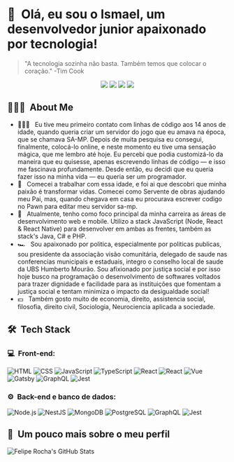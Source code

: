 <h1>👋 &nbsp;Olá, eu sou o Ismael, um desenvolvedor junior apaixonado por tecnologia!</h1>
<blockquote>"A tecnologia sozinha não basta. Também temos que colocar o coração." -Tim Cook</blockquote>
<p align="center">
<a href="https://www.instagram.com/ismael_js8/"><img src="https://img.shields.io/badge/-@ismael__js8_-E4405F?style=flat-square&logo=Instagram&logoColor=white"/></a>
<a href="https://ismaeljsantos.dev.br"><img src="https://img.shields.io/badge/-ismaeljs.dev.br-3423A6?style=flat-square&logo=Google-Chrome&logoColor=white"/></a>
<!-- <a href="https://www.youtube.com/channel/UC8TRfZVb-M_ivbU9yiocTvQ"><img src="https://img.shields.io/badge/-dicasparadevs-D62422?style=flatsquare&labelColor=D62422&logo=youtube&logoColor=white"/></a> -->
<a href="https://www.linkedin.com/in/ismaeljs96/" target="_blank"><img src="https://img.shields.io/badge/-Ismael%20J%20Santos-0077B5?style=flat-square&logo=Linkedin&logoColor=white"/></a>
<a href="mailto:ismael.js1996@gmail.com"><img src="https://img.shields.io/badge/-ismael.js1996@gmail.com-D14836?style=flat-square&logo=Gmail&logoColor=white"/></a>

</p>

<h2> 👨🏻‍💻 &nbsp;About Me </h2>

- 👨🏻‍💻 &nbsp; Eu tive meu primeiro contato com linhas de código aos 14 anos de idade, quando queria criar um servidor do jogo que eu amava na época, que se chamava SA-MP. Depois de muita pesquisa eu consegui, finalmente, colocá-lo online, e neste momento eu tive uma sensação mágica, que me lembro até hoje. Eu percebi que podia customizá-lo da maneira que eu quisesse, apenas escrevendo linhas de código — e isso me fascinava profundamente. Desde então, eu decidi que eu queria fazer isso na minha vida — eu queria ser um programador.
- 💚 &nbsp; Comecei a trabalhar com essa idade, e foi ai que descobri que minha paixão é transformar vidas. Comecei como Servente de obras ajudando meu Pai, mas, quando chegava em casa eu procurava escrever codigo no Pawn para editar meu servidor sa-mp.
- 🚀 &nbsp; Atualmente, tenho como foco principal da minha carreira as áreas de desenvolvimento web e mobile. Utilizo a stack JavaScript (Node, React & React Native) para desenvolver em ambas as frentes, também as stack's Java, C# e PHP.
- 🏎 &nbsp; Sou apaixonado por politica, especialmente por politicas publicas, sou presidente da associação visão comunitária, delegado de saude nas conferencias municipais e estaduais, integro o conselho local de saude da UBS Humberto Mourão. Sou afixionado por justiça social e por isso hoje busco na programação o desenvolvimento de softwares voltados para trazer dignidade e facilidade para as instituições que fomentam a justiça social e tentam minimiza o impacto da desigualdade social!
- 💵 &nbsp; Também gosto muito de economia, direito, assistencia social, filosofia, direito civil, Sociologia, Neurociencia aplicada a sociedade.

<h2> 🛠 &nbsp;Tech Stack</h2>
<h3>💻 &nbsp;Front-end:</h3>

![HTML](https://img.shields.io/badge/-HTML-333333?style=flat&logo=HTML5)
![CSS](https://img.shields.io/badge/-CSS-333333?style=flat&logo=CSS3&logoColor=1572B6)
![JavaScript](https://img.shields.io/badge/-JavaScript-333333?style=flat&logo=javascript)
![TypeScript](https://img.shields.io/badge/-TypeScript-333333?style=flat&logo=typescript&logoColor=2D79C7)
![React](https://img.shields.io/badge/-React-333333?style=flat&logo=react)
![React](https://img.shields.io/badge/-React%20Native-333333?style=flat&logo=react)
![Vue](https://img.shields.io/badge/-Vue-333333?style=flat&logo=vue.js)
![Gatsby](https://img.shields.io/badge/-Gatsby-333333?style=flat&logo=gatsby)
![GraphQL](https://img.shields.io/badge/-GraphQL-333333?style=flat&logo=graphql&logoColor=E535AB)
![Jest](https://img.shields.io/badge/-Jest-333333?style=flat&logo=jest&logoColor=E535AB)

<h3>⚙️ &nbsp;Back-end e banco de dados:</h3>

![Node.js](https://img.shields.io/badge/-Node.js-333333?style=flat&logo=node.js)
![NestJS](https://img.shields.io/badge/-NestJS-333333?style=flat&logo=nestjs&logoColor=E535AB)
![MongoDB](https://img.shields.io/badge/-MongoDB-333333?style=flat&logo=mongodb)
![PostgreSQL](https://img.shields.io/badge/-PostgreSQL-333333?style=flat&logo=postgresql)
![GraphQL](https://img.shields.io/badge/-GraphQL-333333?style=flat&logo=graphql&logoColor=E535AB)
![Jest](https://img.shields.io/badge/-Jest-333333?style=flat&logo=jest&logoColor=E535AB)

<h2>🚀 &nbsp;Um pouco mais sobre o meu perfil</h2>

![Felipe Rocha's GitHub Stats](https://github-readme-stats.vercel.app/api?username=ismaeljsantos&show_icons=true&theme=dracula)
